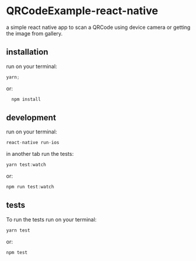 # QRCodeExample-react-native

a simple react native app to scan a QRCode using device camera or getting the image from gallery.

## installation

run on your terminal:

```js
yarn;
```

or:

```js
  npm install
```

## development

run on your terminal:

```js
react-native run-ios
```

in another tab run the tests:

```js
yarn test:watch
```

or:

```js
npm run test:watch
```

## tests

To run the tests run on your terminal:

```js
yarn test
```

or:

```js
npm test
```
